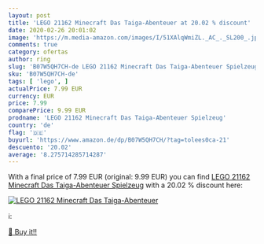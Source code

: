 ```yaml
---
layout: post
title: 'LEGO 21162 Minecraft Das Taiga-Abenteuer at 20.02 % discount'
date: 2020-02-26 20:01:02
image: 'https://m.media-amazon.com/images/I/51XAlqWmiZL._AC_._SL200_.jpg'
comments: true
category: ofertas
author: ring
slug: 'B07W5QH7CH-de LEGO 21162 Minecraft Das Taiga-Abenteuer Spielzeug'
sku: 'B07W5QH7CH-de'
tags: [ 'lego', ]
actualPrice: 7.99 EUR
currency: EUR
price: 7.99
comparePrice: 9.99 EUR
prodname: 'LEGO 21162 Minecraft Das Taiga-Abenteuer Spielzeug'
country: 'de'
flag: '🇩🇪'
buyurl: 'https://www.amazon.de/dp/B07W5QH7CH/?tag=tolees0ca-21'
descuento: '20.02'
average: '8.275714285714287'
---
```


With a final price of 7.99 EUR (original: 9.99 EUR) you can find [LEGO 21162 Minecraft Das Taiga-Abenteuer Spielzeug](https://www.amazon.de/dp/B07W5QH7CH/?tag=tolees0ca-21) with a  20.02 % discount here:

[![LEGO 21162 Minecraft Das Taiga-Abenteuer](https://m.media-amazon.com/images/I/51XAlqWmiZL._AC_._SL200_.jpg)](https://www.amazon.de/dp/B07W5QH7CH/?tag=tolees0ca-21)

ℹ️:


[🛒 Buy it!!](https://www.amazon.de/dp/B07W5QH7CH/?tag=tolees0ca-21)
